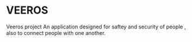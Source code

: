 # VEEROS
Veeros project
An application designed for saftey and security of people , also to connect people with one another.
